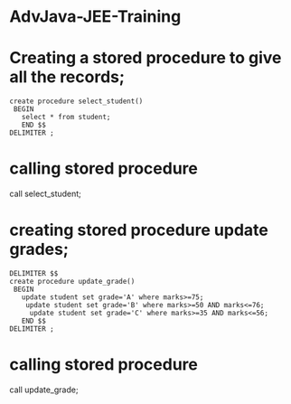 # AdvJava-JEE-Training

# Creating a stored procedure to give all the records;
```DELIMITER $$
create procedure select_student()
 BEGIN 
   select * from student;
   END $$
DELIMITER ;
```
# calling stored procedure
call select_student;

# creating stored procedure update grades;
```
DELIMITER $$
create procedure update_grade()
 BEGIN 
   update student set grade='A' where marks>=75;
    update student set grade='B' where marks>=50 AND marks<=76;
     update student set grade='C' where marks>=35 AND marks<=56;
   END $$
DELIMITER ;
```
# calling stored procedure
call update_grade;